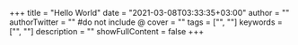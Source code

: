 +++
title = "Hello World"
date = "2021-03-08T03:33:35+03:00"
author = ""
authorTwitter = "" #do not include @
cover = ""
tags = ["", ""]
keywords = ["", ""]
description = ""
showFullContent = false
+++
